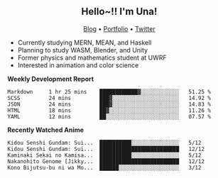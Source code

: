 <h2 align="center">
  Hello~!! I'm Una!
</h2>

<p align="center">
  <a href="https://anarchy.website/">Blog</a> &bull;
  <a href="https://una-ada.github.io/">Portfolio</a> &bull;
  <a href="https://twitter.com/xn__z7x">Twitter</a>
</p>

- Currently studying MERN, MEAN, and Haskell
- Planning to study WASM, Blender, and Unity
- Former physics and mathematics student at UWRF
- Interested in animation and color science

**Weekly Development Report**

<!--START_SECTION:waka-->

```text
Markdown     1 hr 25 mins    ████████████▓░░░░░░░░░░░░   51.25 %
SCSS         24 mins         ███▓░░░░░░░░░░░░░░░░░░░░░   14.92 %
JSON         24 mins         ███▓░░░░░░░░░░░░░░░░░░░░░   14.83 %
HTML         18 mins         ██▓░░░░░░░░░░░░░░░░░░░░░░   11.26 %
YAML         12 mins         ██░░░░░░░░░░░░░░░░░░░░░░░   07.57 %
```

<!--END_SECTION:waka-->

**Recently Watched Anime**

<!-- RECENT-ANIME:START -->

    Kidou Senshi Gundam: Sui...  ██████████░░░░░░░░░░░░░░░   5/12
    Kidou Senshi Gundam: Sui...  █████████████████████████   12/12
    Kaminaki Sekai no Kamisa...  ██████████░░░░░░░░░░░░░░░   5/12
    Nakanohito Genome [Jikky...  █████████████████████████   12/12
    Kono Bijutsu-bu ni wa Mo...  ██████░░░░░░░░░░░░░░░░░░░   3/12
<!-- RECENT-ANIME:END -->
